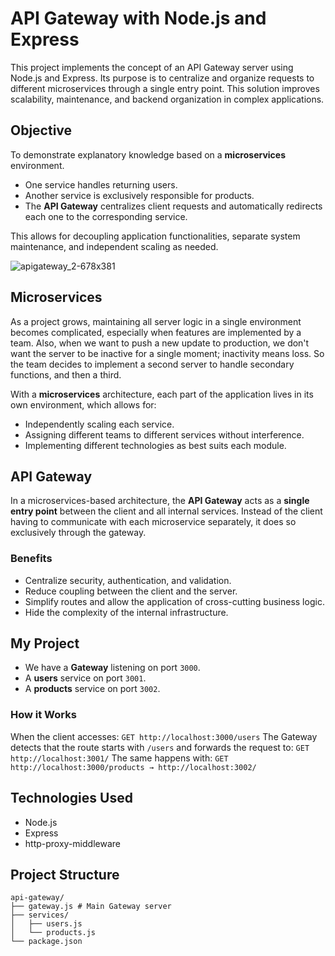 # API Gateway with Node.js and Express

This project implements the concept of an API Gateway server using Node.js and Express. Its purpose is to centralize and organize requests to different microservices through a single entry point. This solution improves scalability, maintenance, and backend organization in complex applications.

## Objective

To demonstrate explanatory knowledge based on a **microservices** environment.

-   One service handles returning users.
-   Another service is exclusively responsible for products.
-   The **API Gateway** centralizes client requests and automatically redirects each one to the corresponding service.

This allows for decoupling application functionalities, separate system maintenance, and independent scaling as needed.

![apigateway_2-678x381](https://github.com/user-attachments/assets/687935b1-9d70-464c-a3e9-d5dcb12a2403)

## Microservices

As a project grows, maintaining all server logic in a single environment becomes complicated, especially when features are implemented by a team. Also, when we want to push a new update to production, we don't want the server to be inactive for a single moment; inactivity means loss. So the team decides to implement a second server to handle secondary functions, and then a third.

With a **microservices** architecture, each part of the application lives in its own environment, which allows for:

-   Independently scaling each service.
-   Assigning different teams to different services without interference.
-   Implementing different technologies as best suits each module.

## API Gateway

In a microservices-based architecture, the **API Gateway** acts as a **single entry point** between the client and all internal services. Instead of the client having to communicate with each microservice separately, it does so exclusively through the gateway.

### Benefits

-   Centralize security, authentication, and validation.
-   Reduce coupling between the client and the server.
-   Simplify routes and allow the application of cross-cutting business logic.
-   Hide the complexity of the internal infrastructure.

## My Project

-   We have a **Gateway** listening on port `3000`.
-   A **users** service on port `3001`.
-   A **products** service on port `3002`.

### How it Works

When the client accesses:
`GET http://localhost:3000/users`
The Gateway detects that the route starts with `/users` and forwards the request to:
 `GET http://localhost:3001/` 
 The same happens with:
 `GET http://localhost:3000/products → http://localhost:3002/`

## Technologies Used

-   Node.js
-   Express
-   http-proxy-middleware

## Project Structure

```
api-gateway/
├── gateway.js # Main Gateway server
├── services/
│   ├── users.js
│   └── products.js
└── package.json
```
